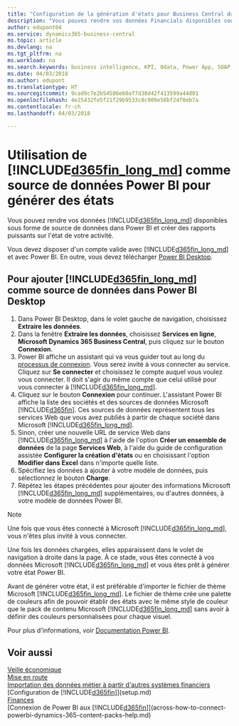 ```yaml
---
title: "Configuration de la génération d'états pour Business Central dans Power BI | Microsoft Docs"
description: "Vous pouvez rendre vos données Financials disponibles sous forme de source de données dans Power BI et créer des rapports puissants sur l'état de votre activité."
author: edupont04
ms.service: dynamics365-business-central
ms.topic: article
ms.devlang: na
ms.tgt_pltfrm: na
ms.workload: na
ms.search.keywords: business intelligence, KPI, Odata, Power App, SOAP, analysis
ms.date: 04/03/2018
ms.author: edupont
ms.translationtype: HT
ms.sourcegitcommit: 9cad9c7e2b54506e60af7d38d42f413599a44d01
ms.openlocfilehash: 4e25432fe5f21f29b9533c8c909e58bf24f0eb7a
ms.contentlocale: fr-ch
ms.lasthandoff: 04/03/2018

---
```

# <a name="using-included365finlongmdincludesd365finlongmdmd-as-power-bi-data-source-for-building-reports"></a>Utilisation de [!INCLUDE[d365fin_long_md](includes/d365fin_long_md.md)] comme source de données Power BI pour générer des états
Vous pouvez rendre vos données [!INCLUDE[d365fin_long_md](includes/d365fin_long_md.md)] disponibles sous forme de source de données dans Power BI et créer des rapports puissants sur l'état de votre activité.  

Vous devez disposer d'un compte valide avec [!INCLUDE[d365fin_long_md](includes/d365fin_long_md.md)] et avec Power BI. En outre, vous devez télécharger [Power BI Desktop](https://powerbi.microsoft.com/en-us/desktop/).  

## <a name="to-add-included365finlongmdincludesd365finlongmdmd-as-a-data-source-in-power-bi-desktop"></a>Pour ajouter [!INCLUDE[d365fin_long_md](includes/d365fin_long_md.md)] comme source de données dans Power BI Desktop
1. Dans Power BI Desktop, dans le volet gauche de navigation, choisissez **Extraire les données**.
2. Dans la fenêtre **Extraire les données**, choisissez **Services en ligne**, **Microsoft Dynamics 365 Business Central**, puis cliquez sur le bouton **Connexion**.
3. Power BI affiche un assistant qui va vous guider tout au long du [processus de connexion](across-how-to-connect-powerbi-dynamics-365-content-packs-help.md). Vous serez invité à vous connecter au service. Cliquez sur **Se connecter** et choisissez le compte auquel vous voulez vous connecter. Il doit s'agir du même compte que celui utilisé pour vous connecter à [!INCLUDE[d365fin_long_md](includes/d365fin_long_md.md)].
4. Cliquez sur le bouton **Connexion** pour continuer. L'assistant Power BI affiche la liste des sociétés et des sources de données Microsoft [!INCLUDE[d365fin](includes/d365fin_md.md)]. Ces sources de données représentent tous les services Web que vous avez publiés à partir de chaque société dans Microsoft [!INCLUDE[d365fin_long_md](includes/d365fin_long_md.md)].
5. Sinon, créer une nouvelle URL de service Web dans [!INCLUDE[d365fin_long_md](includes/d365fin_long_md.md)] à l'aide de l'option **Créer un ensemble de données** de la page **Services Web**, à l'aide du guide de configuration assistée **Configurer la création d'états** ou en choisissant l'option **Modifier dans Excel** dans n'importe quelle liste.
6. Spécifiez les données à ajouter à votre modèle de données, puis sélectionnez le bouton **Charge**.
7. Répétez les étapes précédentes pour ajouter des informations Microsoft [!INCLUDE[d365fin_long_md](includes/d365fin_long_md.md)] supplémentaires, ou d'autres données, à votre modèle de données Power BI.

> [!NOTE]  
> Une fois que vous êtes connecté à Microsoft [!INCLUDE[d365fin_long_md](includes/d365fin_long_md.md)], vous n'êtes plus invité à vous connecter.

Une fois les données chargées, elles apparaissent dans le volet de navigation à droite dans la page. À ce stade, vous êtes connecté à vos données Microsoft [!INCLUDE[d365fin_long_md](includes/d365fin_long_md.md)] et vous êtes prêt à générer votre état Power BI. 

Avant de générer votre état, il est préférable d'importer le fichier de thème Microsoft [!INCLUDE[d365fin_long_md](includes/d365fin_long_md.md)].  Le fichier de thème crée une palette de couleurs afin de pouvoir établir des états avec le même style de couleur que le pack de contenu Microsoft [!INCLUDE[d365fin_long_md](includes/d365fin_long_md.md)] sans avoir à définir des couleurs personnalisées pour chaque visuel.

Pour plus d'informations, voir [Documentation Power BI](https://powerbi.microsoft.com/documentation/powerbi-landing-page/).

## <a name="see-also"></a>Voir aussi
[Veille économique](bi.md)  
[Mise en route](product-get-started.md)  
[Importation des données métier à partir d'autres systèmes financiers](upload-data.md)  
[Configuration de [!INCLUDE[d365fin](includes/d365fin_md.md)]](setup.md)   
[Finances](finance.md)  
[Connexion de Power BI aux [!INCLUDE[d365fin](includes/d365fin_md.md)]](across-how-to-connect-powerbi-dynamics-365-content-packs-help.md)  

